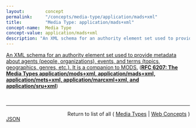 ```yaml
---
layout:        concept
permalink:     "/concepts/media-type/application/mads+xml"
title:         "Media Type: application/mads+xml"
concept-name:  Media Type
concept-value: application/mads+xml
description: "An XML schema for an authority element set used to provide metadata about agents (people, organizations), events, and terms (topics, geographics, genres, etc.). It is a companion to MODS."
---
```


[An XML schema for an authority element set used to provide metadata about agents (people, organizations), events, and terms (topics, geographics, genres, etc.). It is a companion to MODS.](http://tools.ietf.org/html/rfc6207#section-3 "Read documentation for Media Type &#34;application/mads+xml&#34;") (**[RFC 6207: The Media Types application/mods+xml, application/mads+xml, application/mets+xml, application/marcxml+xml, and application/sru+xml](/specs/IETF/RFC/6207 "This document specifies media types for the following formats: MODS (Metadata Object Description Schema), MADS (Metadata Authority Description Schema), METS (Metadata Encoding and Transmission Standard), MARCXML (MARC21 XML Schema), and the SRU (Search/Retrieve via URL Response Format) protocol response XML schema. These are all XML schemas providing representations of various forms of information including metadata and search results.")**)

<br/>
<hr/>

<p style="float : left"><a href="./application/mads+xml.json" title="JSON representing this particular Web Concept value">JSON</a></p>
<p style="text-align: right">Return to list of all ( <a href="../media-type/">Media Types</a> | <a href="../">Web Concepts</a> )</p>
